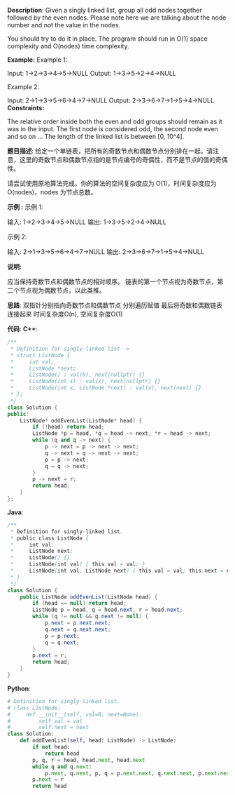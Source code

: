 __Description__:
Given a singly linked list, group all odd nodes together followed by the even nodes. Please note here we are talking about the node number and not the value in the nodes.

You should try to do it in place. The program should run in O(1) space complexity and O(nodes) time complexity.

__Example:__
Example 1:

Input: 1->2->3->4->5->NULL
Output: 1->3->5->2->4->NULL

Example 2:

Input: 2->1->3->5->6->4->7->NULL
Output: 2->3->6->7->1->5->4->NULL
 
__Constraints:__

The relative order inside both the even and odd groups should remain as it was in the input.
The first node is considered odd, the second node even and so on ...
The length of the linked list is between [0, 10^4].

__题目描述__:
给定一个单链表，把所有的奇数节点和偶数节点分别排在一起。请注意，这里的奇数节点和偶数节点指的是节点编号的奇偶性，而不是节点的值的奇偶性。

请尝试使用原地算法完成。你的算法的空间复杂度应为 O(1)，时间复杂度应为 O(nodes)，nodes 为节点总数。

__示例 :__
示例 1:

输入: 1->2->3->4->5->NULL
输出: 1->3->5->2->4->NULL

示例 2:

输入: 2->1->3->5->6->4->7->NULL 
输出: 2->3->6->7->1->5->4->NULL

__说明:__

应当保持奇数节点和偶数节点的相对顺序。
链表的第一个节点视为奇数节点，第二个节点视为偶数节点，以此类推。

__思路__:
双指针分别指向奇数节点和偶数节点
分别遍历赋值
最后将奇数和偶数链表连接起来
时间复杂度O(n), 空间复杂度O(1)

__代码__:
__C++__:
```C++
/**
 * Definition for singly-linked list -> 
 * struct ListNode {
 *     int val;
 *     ListNode *next;
 *     ListNode() : val(0), next(nullptr) {}
 *     ListNode(int x) : val(x), next(nullptr) {}
 *     ListNode(int x, ListNode *next) : val(x), next(next) {}
 * };
 */
class Solution {
public:
    ListNode* oddEvenList(ListNode* head) {
        if (!head) return head;
        ListNode *p = head, *q = head -> next, *r = head -> next;
        while (q and q -> next) {
            p -> next = p -> next -> next;
            q -> next = q -> next -> next;
            p = p -> next;
            q = q -> next;
        }
        p -> next = r;
        return head;
    }
};
```

__Java__:
```Java
/**
 * Definition for singly-linked list.
 * public class ListNode {
 *     int val;
 *     ListNode next;
 *     ListNode() {}
 *     ListNode(int val) { this.val = val; }
 *     ListNode(int val, ListNode next) { this.val = val; this.next = next; }
 * }
 */
class Solution {
    public ListNode oddEvenList(ListNode head) {
        if (head == null) return head;
        ListNode p = head, q = head.next, r = head.next;
        while (q != null && q.next != null) {
            p.next = p.next.next;
            q.next = q.next.next;
            p = p.next;
            q = q.next;
        }
        p.next = r;
        return head;
    }
}
```

__Python__:
```Python
# Definition for singly-linked list.
# class ListNode:
#     def __init__(self, val=0, next=None):
#         self.val = val
#         self.next = next
class Solution:
    def oddEvenList(self, head: ListNode) -> ListNode:
        if not head:
            return head
        p, q, r = head, head.next, head.next
        while q and q.next:
            p.next, q.next, p, q = p.next.next, q.next.next, p.next.next, q.next.next
        p.next = r
        return head
```